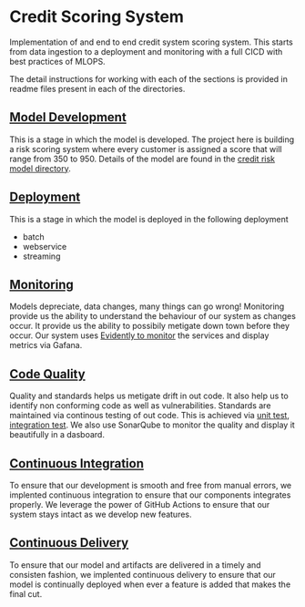# Credit Scoring System

Implementation of and end to end credit system scoring system. This starts from data ingestion to a deployment and monitoring with a full CICD with best practices of MLOPS.

The detail instructions for working with each of the sections is provided in readme files present in each of the directories.

## [Model Development](credit-risk-model)

This is a stage in which the model is developed. The project here is building a risk scoring system where every customer is assigned a score that will range from 350 to 950. Details of the model are found in the [credit risk model directory](credit-risk-model).

## [Deployment](deployment)

This is a stage in which the model is deployed in the following deployment

- batch
- webservice
- streaming

## [Monitoring](monitoring)

Models depreciate, data changes, many things can go wrong! Monitoring provide us the ability to understand the behaviour of our system as changes occur. It provide us the ability to possibily metigate down town before they occur. Our system uses [Evidently to monitor](monitoring) the services and display metrics via Gafana.

## [Code Quality](automation/integration-test)

Quality and standards helps us metigate drift in out code. It also help us to identify non conforming code as well as vulnerabilities. Standards are maintained via continous testing of out code. This is achieved via [unit test](automation/tests/), [integration test](automation/integration-test). We also use SonarQube to monitor the quality and display it beautifully in a dasboard.

## [Continuous Integration](.github/actions/ci-test.yaml)

To ensure that our development is smooth and free from manual errors, we implented continuous integration to ensure that our components integrates properly. We leverage the power of GitHub Actions to ensure that our system stays intact as we develop new features.

## [Continuous Delivery](.github/actions/cd-deploy.yaml)

To ensure that our model and artifacts are delivered in a timely and consisten fashion, we implented continuous delivery to ensure that our model is continually deployed when ever a feature is added that makes the final cut.
